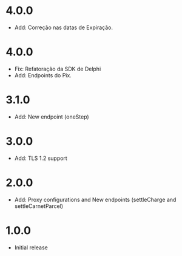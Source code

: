 # 4.0.0

- Add: Correção nas datas de Expiração.
 
# 4.0.0

- Fix: Refatoração da SDK de Delphi
- Add: Endpoints do Pix.

# 3.1.0

- Add: New endpoint (oneStep)

# 3.0.0

- Add: TLS 1.2 support

# 2.0.0

- Add: Proxy configurations and New endpoints (settleCharge and settleCarnetParcel)

# 1.0.0

- Initial release
